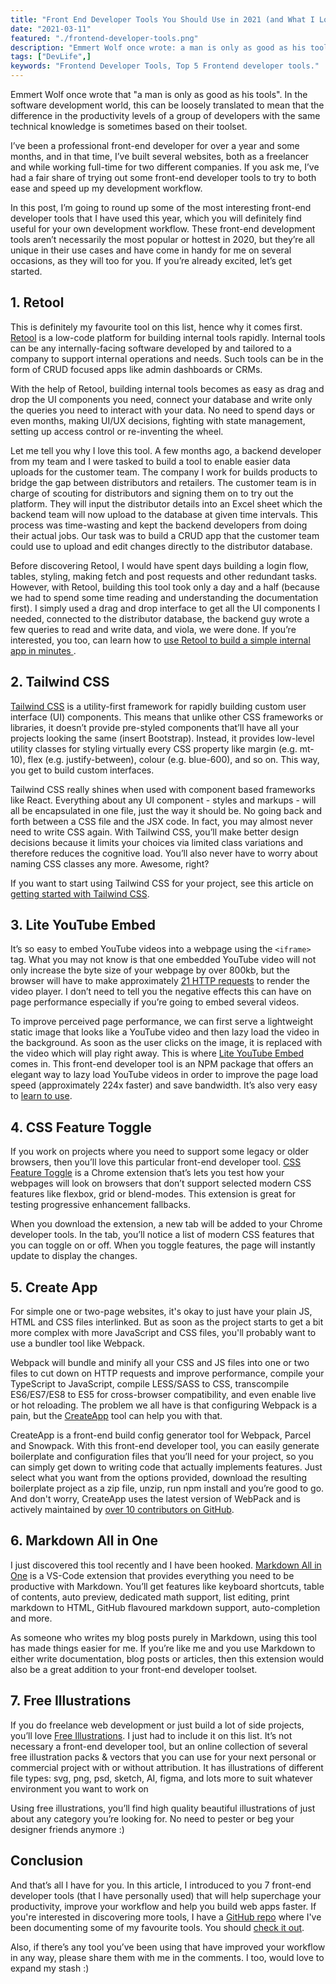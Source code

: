 ```yaml
---
title: "Front End Developer Tools You Should Use in 2021 (and What I Love About Them)"
date: "2021-03-11"
featured: "./frontend-developer-tools.png"
description: "Emmert Wolf once wrote: a man is only as good as his tools and that remains true for every profession, especially for frontend developers. Discover 7 tools that could improve your productivity and speed up your development workflow.."
tags: ["DevLife",]
keywords: "Frontend Developer Tools, Top 5 Frontend developer tools."
---
```


Emmert Wolf once wrote that "a man is only as good as his tools". In the software development world, this can be loosely translated to mean that the difference in the productivity levels of a group of developers with the  same technical knowledge is sometimes based on their toolset.

I’ve been a professional front-end developer for over a year and some months, and in that time, I’ve built several websites, both as a freelancer and while working full-time for two different companies. If you ask me, I’ve had a fair share of trying out some front-end developer tools to try to both ease and speed up my development workflow. 

In this post, I’m going to round up some of the most interesting front-end developer tools that I have used this year, which you will definitely find useful for your own development workflow. These front-end development tools aren’t necessarily the most popular  or hottest in 2020, but they’re all unique in their use cases and have come in handy for me on several occasions, as they will too for you. If you’re already excited, let’s get started.

## 1. Retool
<a class="inline-link" href=""></a>
This is definitely my favourite tool on this list, hence why it comes first. <a class="inline-link" href="https://retool.com/">Retool</a> is a low-code platform for building internal tools rapidly. Internal tools can be any internally-facing software developed by and tailored to a company to support internal operations and needs. Such tools can be in the form of CRUD focused apps like admin dashboards or CRMs. 

With the help of Retool, building internal tools becomes as easy as drag and drop the UI components you need, connect your database and write only the queries you need to interact with your data. No need to spend days or even months, making UI/UX decisions, fighting with state management, setting up access control or re-inventing the wheel. 

Let me tell you why I love this tool. A few months ago, a backend developer from my team and I were tasked to build a tool to enable easier data uploads for the customer team. The company I work for builds products to bridge the gap between distributors and retailers.  The customer team is in charge of scouting for distributors and signing them on to try out the platform. They will input the distributor details into an Excel sheet which the backend team will now upload to the database at given time intervals. This process was time-wasting and kept the backend developers from doing their actual jobs. Our task was to build a CRUD app that the customer team could use to upload and edit changes directly to the distributor database. 

Before discovering Retool, I would have spent days building a login flow, tables, styling, making fetch and post requests and other redundant tasks. However, with Retool, building this tool took only a day and a half (because we had to spend some time reading and understanding the documentation first). I simply used a drag and drop interface to get all the UI components I needed, connected to the distributor database, the backend guy wrote a few queries to read and write data, and viola, we were done. If you’re interested, you too, can learn how to <a class="inline-link" href="https://retool.com/blog/can-you-build-this-for-me/"> use Retool to build a simple internal app in minutes </a>.

## 2. Tailwind CSS

<a class="inline-link" href="https://tailwindcss.com/">Tailwind CSS</a> is a utility-first framework for rapidly building custom user interface (UI) components. This means that unlike other CSS frameworks or libraries, it doesn’t provide pre-styled components that’ll have all your projects looking the same (insert Bootstrap).  Instead, it provides low-level utility classes for styling virtually every CSS property like margin (e.g. mt-10), flex (e.g. justify-between), colour (e.g. blue-600),  and so on. This way, you get to build custom interfaces.

Tailwind CSS really shines when used with component based frameworks like React. Everything about any UI component - styles and markups - will all be encapsulated in one file, just the way it should be. No going back and forth between a CSS file and the JSX code. In fact, you may almost never need to write CSS again. With Tailwind CSS, you’ll make better design decisions because it limits your choices via limited class variations and therefore reduces the cognitive load. You’ll also never have to worry about naming CSS classes any more. Awesome, right? 

If you want to start using Tailwind CSS for your project, see this article on <a class="inline-link" href="https://blog.logrocket.com/tailwind-css-is-it-tomorrows-bootstrap-ebe560f9d00b/">getting started with Tailwind CSS</a>.

## 3. Lite YouTube Embed

It’s so easy to embed YouTube videos into a webpage using the `<iframe>` tag. What you may not know is that one embedded YouTube video will not only increase the byte size of your webpage by over 800kb, but the browser will have to make approximately <a class="inline-link" href="https://www.labnol.org/internet/light-youtube-embeds/27941/">21 HTTP requests</a> to render the video player. I don’t need to tell you the negative effects this can have on page performance especially if you’re going to embed several videos.

To improve perceived page performance, we can first serve a lightweight static image that looks like a YouTube video and then lazy load the video in the background. As soon as the user clicks on the image, it is replaced with the video which will play right away. This is where <a class="inline-link" href="https://www.npmjs.com/package/lite-youtube-embed">Lite YouTube Embed</a> comes in. This front-end developer tool is an NPM package that offers an elegant way to lazy load YouTube videos in order to improve the page load speed (approximately 224x faster) and save bandwidth. It’s also very easy to <a class="inline-link" href="https://debbie.codes/blog/nuxt-lite-youtube-embeds/">learn to use</a>.

## 4. CSS Feature Toggle

If you work on projects where you need to support some legacy or older browsers, then you’ll love this particular front-end developer tool. <a class="inline-link" href="https://chrome.google.com/webstore/detail/css-feature-toggles/aeinmfddnniiloadoappmdnffcbffnjg">CSS Feature Toggle</a> is a Chrome extension that’s lets you test how your webpages will look on browsers that don’t support selected modern CSS features like flexbox, grid or blend-modes. This extension is great for testing progressive enhancement fallbacks.

When you download the extension, a new tab will be added to your Chrome developer tools. In the tab, you’ll notice a list of modern CSS features that you can toggle on or off. When you toggle features, the page will instantly update to display the changes. 

## 5. Create App

For simple one or two-page websites, it's okay to just have your plain JS, HTML and CSS files interlinked. But as soon as the project starts to get a bit more complex with more JavaScript and CSS files, you'll probably want to use a bundler tool like Webpack. 

Webpack will bundle and minify all your CSS and JS files into one  or two files to cut down on HTTP requests and improve performance, compile your TypeScript to JavaScript, compile LESS/SASS to CSS, transcompile ES6/ES7/ES8 to ES5 for cross-browser compatibility, and even enable live or hot reloading.  The problem we all have is that configuring Webpack is a pain, but the <a class="inline-link" href="https://createapp.dev/">CreateApp</a> tool can help you with that.

CreateApp is a front-end build config generator tool for Webpack, Parcel and Snowpack. With this front-end developer tool, you can easily generate boilerplate and configuration files that you’ll need for your project, so you can simply get down to writing code that actually implements features. Just select what you want from the options provided, download the resulting boilerplate project as a zip file, unzip, run npm install and you’re good to go. And don't worry, CreateApp uses the latest version of WebPack and is actively maintained by <a class="inline-link" href="https://github.com/jakoblind/webpack-autoconf">over 10 contributors on GitHub</a>.  

## 6. Markdown All in One

I just discovered this tool recently and I have been hooked. <a class="inline-link" href="https://marketplace.visualstudio.com/items?itemName=yzhang.markdown-all-in-one">Markdown All in One</a> is a VS-Code extension that provides everything you need to be productive with Markdown. You’ll get features like keyboard shortcuts, table of contents, auto preview, dedicated math support, list editing, print markdown to HTML, GitHub flavoured markdown support, auto-completion and more.

As someone who writes my blog posts purely in Markdown, using this tool has made things easier for me. If you’re like me and you use Markdown to either write documentation, blog posts or articles, then this extension would also be a great addition to your front-end developer toolset.

## 7. Free Illustrations

If you do freelance web development or just build a lot of side projects, you’ll love <a class="inline-link" href="https://freeillustrations.xyz/">Free Illustrations</a>. I just had to include it on this list. It’s not necessary a front-end developer tool, but an online collection of several free illustration packs & vectors that you can use for your next personal or commercial project with or without attribution. It has illustrations of different file types: svg, png,  psd, sketch, AI, figma, and lots more to suit whatever environment you want to work on

Using free illustrations, you’ll find high quality beautiful illustrations of just about any category you’re looking for. No need to pester or beg your designer friends anymore :)

## Conclusion

And that’s all I have for you. In this article, I introduced to you 7 front-end developer tools (that I have personally used) that will help superchage your productivity, improve your workflow and help you build web apps faster. If you're interested in discovering more tools, I have a <a class="inline-link" href="https://github.com/Linda-Ikechukwu/Web-Development-Tools">GitHub repo</a> where I've been documenting some of my favourite tools. You should <a class="inline-link" href="https://github.com/Linda-Ikechukwu/Web-Development-Tools">check it out</a>.

Also, if there’s any tool you’ve been using that have improved your workflow in any way, please share them with me in the comments. I too, would love to expand my stash :)

